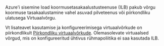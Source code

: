 Azure'i sisemine load koormusetasakaalustusteenuse (ILB) pakub võrgu koormuse tasakaalustamine vahel asuvad pilveteenus või piirkondliku ulatusega Virtuaalvõrgu.

Vt lisateavet kasutamise ja konfigureerimisega virtuaalvõrkude on piirkondlikult [Piirkondliku virtuaalvõrkude](../articles/virtual-network/virtual-networks-migrate-to-regional-vnet.md). Olemasolevate virtuaalsed võrgud, mis on konfigureeritud ühtivus rühmapoliitika ei saa kasutada ILB.